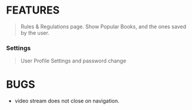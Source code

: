 # FEATURES

> Rules & Regulations page.
> Show Popular Books, and the ones saved by the user.

### Settings

> User Profile Settings and password change

# BUGS

- video stream does not close on navigation.
